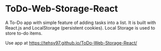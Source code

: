 # ToDo-Web-Storage-React
A To-Do app with simple feature of adding tasks into a list. It is built with React.js and LocalStorage (persistent cookies). Local Storage is used to store to-do items.

Use app at https://tehsy97.github.io/ToDo-Web-Storage-React/
